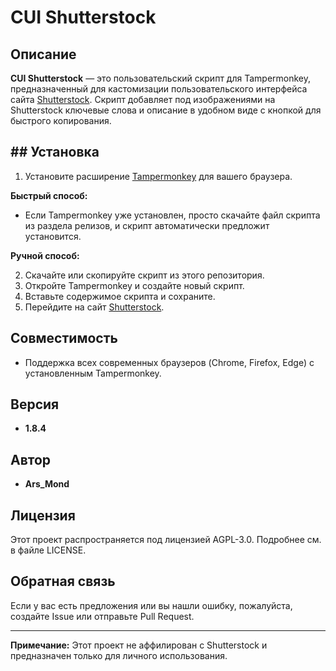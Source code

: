# CUI Shutterstock

## Описание

**CUI Shutterstock** — это пользовательский скрипт для Tampermonkey, предназначенный для кастомизации пользовательского интерфейса сайта [Shutterstock](https://www.shutterstock.com/). Скрипт добавляет под изображениями на Shutterstock ключевые слова и описание в удобном виде с кнопкой для быстрого копирования.

## ## Установка

1. Установите расширение [Tampermonkey](https://www.tampermonkey.net/) для вашего браузера.

**Быстрый способ:**

- Если Tampermonkey уже установлен, просто скачайте файл скрипта из раздела релизов, и скрипт автоматически предложит установится.

**Ручной способ:**

2. &#x20;Скачайте или скопируйте скрипт из этого репозитория.
3. &#x20;Откройте Tampermonkey и создайте новый скрипт.
4. Вставьте содержимое скрипта и сохраните.
5. Перейдите на сайт [Shutterstock](https://www.shutterstock.com/).

## Совместимость

- Поддержка всех современных браузеров (Chrome, Firefox, Edge) с установленным Tampermonkey.

## Версия

- **1.8.4**

## Автор

- **Ars\_Mond**

## Лицензия

Этот проект распространяется под лицензией AGPL-3.0. Подробнее см. в файле LICENSE.

## Обратная связь

Если у вас есть предложения или вы нашли ошибку, пожалуйста, создайте Issue или отправьте Pull Request.

---

**Примечание:** Этот проект не аффилирован с Shutterstock и предназначен только для личного использования.

